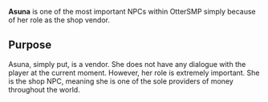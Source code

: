 **Asuna** is one of the most important NPCs within OtterSMP simply because of her role as the shop vendor.
## Purpose
Asuna, simply put, is a vendor. She does not have any dialogue with the player at the current moment. However, her role is extremely important. She is the shop NPC, meaning she is one of the sole providers of money throughout the world. 